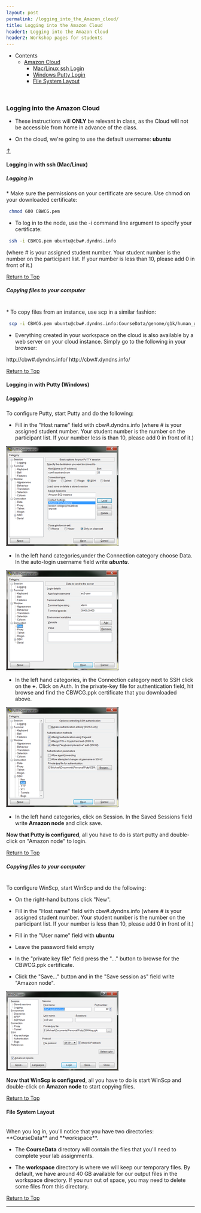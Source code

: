 ```yaml
---
layout: post
permalink: /logging_into_the_Amazon_cloud/
title: Logging into the Amazon Cloud
header1: Logging into the Amazon Cloud
header2: Workshop pages for students
---
```



<ul id="navmenu">
  <li><a id="back_to_top">Contents</a>
     <ul class="sub1">
     <li><a href="#amazon_cloud">Amazon Cloud</a>
         <ul class="sub2">  
           <li><a href="#ssh_login">Mac/Linux ssh Login</a></li>
           <li><a href="#putty_login">Windows Putty Login</a></li>
           <li><a href="#file_system_layout">File System Layout</a></li>
        </ul>
      </li>
    </ul>
  </li>
</ul>  

<br>

### Logging into the Amazon Cloud <a id="amazon_cloud"></a>

* These instructions will **ONLY** be relevant in class, as the Cloud will not be accessible from home in advance of the class.
 
* On the cloud, we're going to use the default username: **ubuntu**
 
[&uarr;](#back_to_top)

#### Logging in with ssh (Mac/Linux) <a id="ssh_login"></a>
<p>
<h5> Logging in </h5>
</p>
* Make sure the permissions on your certificate are secure. Use chmod on your downloaded certificate:

```bash
 chmod 600 CBWCG.pem
```

* To log in to the node, use the -i command line argument to specify your certificate:

```bash
 ssh -i CBWCG.pem ubuntu@cbw#.dyndns.info
```

(where # is your assigned student number. Your student number is the number on the participant list. If your number is less than 10, please add 0 in front of it.)

[Return to Top](#back_to_top)

##### Copying files to your computer
<br>
* To copy files from an instance, use scp in a similar fashion:

```bash
 scp -i CBWCG.pem ubuntu@cbw#.dyndns.info:CourseData/genome/g1k/human_g1k_v37.fasta.fai .
```

* Everything created in your workspace on the cloud is also available by a web server on your cloud instance.  Simply go to the following in your browser:

 http://cbw#.dyndns.info/ http://cbw#.dyndns.info/

[Return to Top](#back_to_top)

#### Logging in with Putty (Windows) <a id="putty_login"></a>
<p>
<h5> Logging in </h5>   
</p>
To configure Putty, start Putty and do the following:

* Fill in the "Host name" field with cbw#.dyndns.info (where # is your assigned student number. Your student number is the number on the participant list. If your number less is than 10, please add 0 in front of it.)
 
<img src="../resources/Putty_Basic_Options.png" alt="Basic Putty Options" class="center">

* In the left hand categories,under the Connection category choose Data.  In the auto-login username field write ***ubuntu***.

<img src="../resources/Putty_Data_Options.png" alt="Putty Data Options" class="center"> 

* In the left hand categories, in the Connection category next to SSH click on the **+**. Click on Auth. In the private-key file for authentication field, hit browse and find the CBWCG.ppk certificate that you downloaded above.

<img src="../resources/Putty_Auth_Options.png" alt="Putty Auth Options" class="center">

* In the left hand categories, click on Session.  In the Saved Sessions field write **Amazon node** and click save.

**Now that Putty is configured**, all you have to do is start putty and double-click on "Amazon node" to login.

[Return to Top](#back_to_top)

##### Copying files to your computer
<br>
To configure WinScp, start WinScp and do the following:

* On the right-hand buttons click "New".

* Fill in the "Host name" field with cbw#.dyndns.info (where # is your assigned student number. Your student number is the number on the participant list. If your number is less than 10, please add 0 in front of it.)

* Fill in the "User name" field with **ubuntu**

* Leave the password field empty

* In the "private key file" field press the "..." button to browse for the CBWCG.ppk certificate.

* Click the "Save..." button and in the "Save session as" field write "Amazon node". 

<img src="../resources/WinSCP_Login_Options.png" alt="WinSCP_Login_Options" class="center">

**Now that WinScp is configured**, all you have to do is start WinScp and double-click on **Amazon node** to start copying files.

[Return to Top](#back_to_top)

#### File System Layout <a id="file_system_layout"></a>
<br>
When you log in, you'll notice that you have two directories: **CourseData** and **workspace**.

* The **CourseData** directory will contain the files that you'll need to complete your lab assignments.

* The **workspace** directory is where we will keep our temporary files. By default, we have around 40 GB available for our output files in the workspace directory. If you run out of space, you may need to delete some files from this directory.

[Return to Top](#back_to_top)

***
